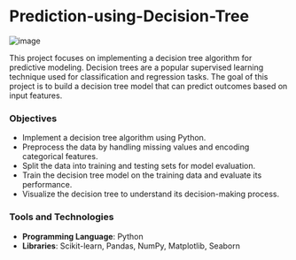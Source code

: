 # Prediction-using-Decision-Tree

![image](https://github.com/Allan122/allan-s_portfolio/assets/45638226/9e0345fd-3d75-4e8a-91fd-686fb641d919)

This project focuses on implementing a decision tree algorithm for predictive modeling. Decision trees are a popular supervised learning technique used for classification and regression tasks. The goal of this project is to build a decision tree model that can predict outcomes based on input features.

### Objectives
- Implement a decision tree algorithm using Python.
- Preprocess the data by handling missing values and encoding categorical features.
- Split the data into training and testing sets for model evaluation.
- Train the decision tree model on the training data and evaluate its performance.
- Visualize the decision tree to understand its decision-making process.

### Tools and Technologies
- **Programming Language**: Python
- **Libraries**: Scikit-learn, Pandas, NumPy, Matplotlib, Seaborn
